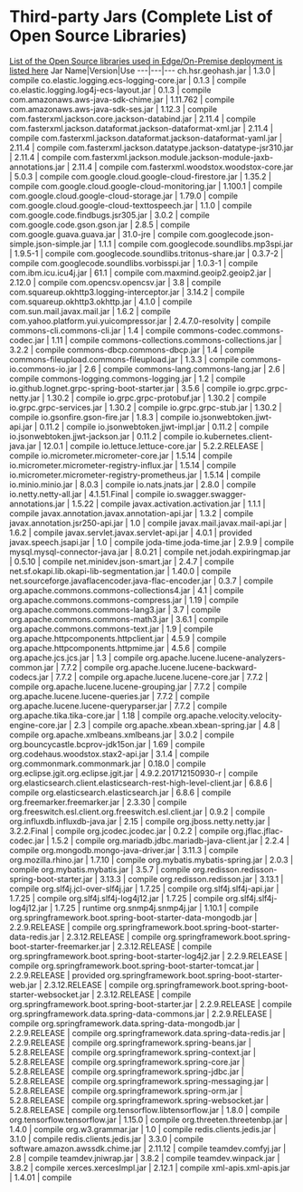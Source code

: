 # Third-party Jars (Complete List of Open Source Libraries)
[List of the Open Source libraries used in Edge/On-Premise deployment is listed here](https://github.com/voicegain/platform/blob/master/THIRD-PARTY-Edge.md)
Jar Name|Version|Use
---|---|---
ch.hsr.geohash.jar | 1.3.0 | compile
co.elastic.logging.ecs-logging-core.jar | 0.1.3 | compile
co.elastic.logging.log4j-ecs-layout.jar | 0.1.3 | compile
com.amazonaws.aws-java-sdk-chime.jar | 1.11.762 | compile
com.amazonaws.aws-java-sdk-ses.jar | 1.12.3 | compile
com.fasterxml.jackson.core.jackson-databind.jar | 2.11.4 | compile
com.fasterxml.jackson.dataformat.jackson-dataformat-xml.jar | 2.11.4 | compile
com.fasterxml.jackson.dataformat.jackson-dataformat-yaml.jar | 2.11.4 | compile
com.fasterxml.jackson.datatype.jackson-datatype-jsr310.jar | 2.11.4 | compile
com.fasterxml.jackson.module.jackson-module-jaxb-annotations.jar | 2.11.4 | compile
com.fasterxml.woodstox.woodstox-core.jar | 5.0.3 | compile
com.google.cloud.google-cloud-firestore.jar | 1.35.2 | compile
com.google.cloud.google-cloud-monitoring.jar | 1.100.1 | compile
com.google.cloud.google-cloud-storage.jar | 1.79.0 | compile
com.google.cloud.google-cloud-texttospeech.jar | 1.1.0 | compile
com.google.code.findbugs.jsr305.jar | 3.0.2 | compile
com.google.code.gson.gson.jar | 2.8.5 | compile
com.google.guava.guava.jar | 31.0-jre | compile
com.googlecode.json-simple.json-simple.jar | 1.1.1 | compile
com.googlecode.soundlibs.mp3spi.jar | 1.9.5-1 | compile
com.googlecode.soundlibs.tritonus-share.jar | 0.3.7-2 | compile
com.googlecode.soundlibs.vorbisspi.jar | 1.0.3-1 | compile
com.ibm.icu.icu4j.jar | 61.1 | compile
com.maxmind.geoip2.geoip2.jar | 2.12.0 | compile
com.opencsv.opencsv.jar | 3.8 | compile
com.squareup.okhttp3.logging-interceptor.jar | 3.14.2 | compile
com.squareup.okhttp3.okhttp.jar | 4.1.0 | compile
com.sun.mail.javax.mail.jar | 1.6.2 | compile
com.yahoo.platform.yui.yuicompressor.jar | 2.4.7.0-resolvity | compile
commons-cli.commons-cli.jar | 1.4 | compile
commons-codec.commons-codec.jar | 1.11 | compile
commons-collections.commons-collections.jar | 3.2.2 | compile
commons-dbcp.commons-dbcp.jar | 1.4 | compile
commons-fileupload.commons-fileupload.jar | 1.3.3 | compile
commons-io.commons-io.jar | 2.6 | compile
commons-lang.commons-lang.jar | 2.6 | compile
commons-logging.commons-logging.jar | 1.2 | compile
io.github.lognet.grpc-spring-boot-starter.jar | 3.5.6 | compile
io.grpc.grpc-netty.jar | 1.30.2 | compile
io.grpc.grpc-protobuf.jar | 1.30.2 | compile
io.grpc.grpc-services.jar | 1.30.2 | compile
io.grpc.grpc-stub.jar | 1.30.2 | compile
io.gsonfire.gson-fire.jar | 1.8.3 | compile
io.jsonwebtoken.jjwt-api.jar | 0.11.2 | compile
io.jsonwebtoken.jjwt-impl.jar | 0.11.2 | compile
io.jsonwebtoken.jjwt-jackson.jar | 0.11.2 | compile
io.kubernetes.client-java.jar | 12.0.1 | compile
io.lettuce.lettuce-core.jar | 5.2.2.RELEASE | compile
io.micrometer.micrometer-core.jar | 1.5.14 | compile
io.micrometer.micrometer-registry-influx.jar | 1.5.14 | compile
io.micrometer.micrometer-registry-prometheus.jar | 1.5.14 | compile
io.minio.minio.jar | 8.0.3 | compile
io.nats.jnats.jar | 2.8.0 | compile
io.netty.netty-all.jar | 4.1.51.Final | compile
io.swagger.swagger-annotations.jar | 1.5.22 | compile
javax.activation.activation.jar | 1.1.1 | compile
javax.annotation.javax.annotation-api.jar | 1.3.2 | compile
javax.annotation.jsr250-api.jar | 1.0 | compile
javax.mail.javax.mail-api.jar | 1.6.2 | compile
javax.servlet.javax.servlet-api.jar | 4.0.1 | provided
javax.speech.jsapi.jar | 1.0 | compile
joda-time.joda-time.jar | 2.9.9 | compile
mysql.mysql-connector-java.jar | 8.0.21 | compile
net.jodah.expiringmap.jar | 0.5.10 | compile
net.minidev.json-smart.jar | 2.4.7 | compile
net.sf.okapi.lib.okapi-lib-segmentation.jar | 1.40.0 | compile
net.sourceforge.javaflacencoder.java-flac-encoder.jar | 0.3.7 | compile
org.apache.commons.commons-collections4.jar | 4.1 | compile
org.apache.commons.commons-compress.jar | 1.19 | compile
org.apache.commons.commons-lang3.jar | 3.7 | compile
org.apache.commons.commons-math3.jar | 3.6.1 | compile
org.apache.commons.commons-text.jar | 1.9 | compile
org.apache.httpcomponents.httpclient.jar | 4.5.9 | compile
org.apache.httpcomponents.httpmime.jar | 4.5.6 | compile
org.apache.jcs.jcs.jar | 1.3 | compile
org.apache.lucene.lucene-analyzers-common.jar | 7.7.2 | compile
org.apache.lucene.lucene-backward-codecs.jar | 7.7.2 | compile
org.apache.lucene.lucene-core.jar | 7.7.2 | compile
org.apache.lucene.lucene-grouping.jar | 7.7.2 | compile
org.apache.lucene.lucene-queries.jar | 7.7.2 | compile
org.apache.lucene.lucene-queryparser.jar | 7.7.2 | compile
org.apache.tika.tika-core.jar | 1.18 | compile
org.apache.velocity.velocity-engine-core.jar | 2.3 | compile
org.apache.xbean.xbean-spring.jar | 4.8 | compile
org.apache.xmlbeans.xmlbeans.jar | 3.0.2 | compile
org.bouncycastle.bcprov-jdk15on.jar | 1.69 | compile
org.codehaus.woodstox.stax2-api.jar | 3.1.4 | compile
org.commonmark.commonmark.jar | 0.18.0 | compile
org.eclipse.jgit.org.eclipse.jgit.jar | 4.9.2.201712150930-r | compile
org.elasticsearch.client.elasticsearch-rest-high-level-client.jar | 6.8.6 | compile
org.elasticsearch.elasticsearch.jar | 6.8.6 | compile
org.freemarker.freemarker.jar | 2.3.30 | compile
org.freeswitch.esl.client.org.freeswitch.esl.client.jar | 0.9.2 | compile
org.influxdb.influxdb-java.jar | 2.15 | compile
org.jboss.netty.netty.jar | 3.2.2.Final | compile
org.jcodec.jcodec.jar | 0.2.2 | compile
org.jflac.jflac-codec.jar | 1.5.2 | compile
org.mariadb.jdbc.mariadb-java-client.jar | 2.2.4 | compile
org.mongodb.mongo-java-driver.jar | 3.11.3 | compile
org.mozilla.rhino.jar | 1.7.10 | compile
org.mybatis.mybatis-spring.jar | 2.0.3 | compile
org.mybatis.mybatis.jar | 3.5.7 | compile
org.redisson.redisson-spring-boot-starter.jar | 3.13.3 | compile
org.redisson.redisson.jar | 3.13.1 | compile
org.slf4j.jcl-over-slf4j.jar | 1.7.25 | compile
org.slf4j.slf4j-api.jar | 1.7.25 | compile
org.slf4j.slf4j-log4j12.jar | 1.7.25 | compile
org.slf4j.slf4j-log4j12.jar | 1.7.25 | runtime
org.snmp4j.snmp4j.jar | 1.10.1 | compile
org.springframework.boot.spring-boot-starter-data-mongodb.jar | 2.2.9.RELEASE | compile
org.springframework.boot.spring-boot-starter-data-redis.jar | 2.3.12.RELEASE | compile
org.springframework.boot.spring-boot-starter-freemarker.jar | 2.3.12.RELEASE | compile
org.springframework.boot.spring-boot-starter-log4j2.jar | 2.2.9.RELEASE | compile
org.springframework.boot.spring-boot-starter-tomcat.jar | 2.2.9.RELEASE | provided
org.springframework.boot.spring-boot-starter-web.jar | 2.3.12.RELEASE | compile
org.springframework.boot.spring-boot-starter-websocket.jar | 2.3.12.RELEASE | compile
org.springframework.boot.spring-boot-starter.jar | 2.2.9.RELEASE | compile
org.springframework.data.spring-data-commons.jar | 2.2.9.RELEASE | compile
org.springframework.data.spring-data-mongodb.jar | 2.2.9.RELEASE | compile
org.springframework.data.spring-data-redis.jar | 2.2.9.RELEASE | compile
org.springframework.spring-beans.jar | 5.2.8.RELEASE | compile
org.springframework.spring-context.jar | 5.2.8.RELEASE | compile
org.springframework.spring-core.jar | 5.2.8.RELEASE | compile
org.springframework.spring-jdbc.jar | 5.2.8.RELEASE | compile
org.springframework.spring-messaging.jar | 5.2.8.RELEASE | compile
org.springframework.spring-orm.jar | 5.2.8.RELEASE | compile
org.springframework.spring-websocket.jar | 5.2.8.RELEASE | compile
org.tensorflow.libtensorflow.jar | 1.8.0 | compile
org.tensorflow.tensorflow.jar | 1.15.0 | compile
org.threeten.threetenbp.jar | 1.4.0 | compile
org.w3.grammar.jar | 1.0 | compile
redis.clients.jedis.jar | 3.1.0 | compile
redis.clients.jedis.jar | 3.3.0 | compile
software.amazon.awssdk.chime.jar | 2.11.12 | compile
teamdev.comfyj.jar | 2.8 | compile
teamdev.jniwrap.jar | 3.8.2 | compile
teamdev.winpack.jar | 3.8.2 | compile
xerces.xercesImpl.jar | 2.12.1 | compile
xml-apis.xml-apis.jar | 1.4.01 | compile
